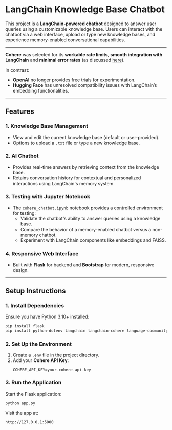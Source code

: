 
# LangChain Knowledge Base Chatbot

This project is a **LangChain-powered chatbot** designed to answer user queries using a customizable knowledge base. Users can interact with the chatbot via a web interface, upload or type new knowledge bases, and experience memory-enabled conversational capabilities.
___

**Cohere** was selected for its **workable rate limits**, **smooth integration with LangChain** and **minimal error rates** (as discussed [here](https://medium.com/@lars.chr.wiik/best-embedding-model-openai-cohere-google-e5-bge-931bfa1962dc)).

In contrast:
- **OpenAI** no longer provides free trials for experimentation.
- **Hugging Face** has unresolved compatibility issues with LangChain’s embedding functionalities.

---

## **Features**

### **1. Knowledge Base Management**
- View and edit the current knowledge base (default or user-provided).
- Options to upload a `.txt` file or type a new knowledge base.

### **2. AI Chatbot**
- Provides real-time answers by retrieving context from the knowledge base.
- Retains conversation history for contextual and personalized interactions using LangChain's memory system.

### **3. Testing with Jupyter Notebook**
- The `cohere_chatbot.ipynb` notebook provides a controlled environment for testing:
  - Validate the chatbot's ability to answer queries using a knowledge base.
  - Compare the behavior of a memory-enabled chatbot versus a non-memory chatbot.
  - Experiment with LangChain components like embeddings and FAISS.

### **4. Responsive Web Interface**
- Built with **Flask** for backend and **Bootstrap** for modern, responsive design.

---

## **Setup Instructions**

### **1. Install Dependencies**
Ensure you have Python 3.10+ installed:
```bash
pip install flask
pip install python-dotenv langchain langchain-cohere language-coomunity faiss-cpu cohere
```

### **2. Set Up the Environment**
1. Create a `.env` file in the project directory.
2. Add your **Cohere API Key**:
   ```env
   COHERE_API_KEY=your-cohere-api-key
   ```

### **3. Run the Application**
Start the Flask application:
```bash
python app.py
```
Visit the app at:
```
http://127.0.0.1:5000
```